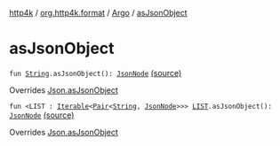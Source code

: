 [http4k](../../index.md) / [org.http4k.format](../index.md) / [Argo](index.md) / [asJsonObject](./as-json-object.md)

# asJsonObject

`fun `[`String`](https://kotlinlang.org/api/latest/jvm/stdlib/kotlin/-string/index.html)`.asJsonObject(): `[`JsonNode`](http://argo.sourceforge.net/javadoc/argo/jdom/JsonNode.html) [(source)](https://github.com/http4k/http4k/blob/master/http4k-format-argo/src/main/kotlin/org/http4k/format/Argo.kt#L31)

Overrides [Json.asJsonObject](../-json/as-json-object.md)


`fun <LIST : `[`Iterable`](https://kotlinlang.org/api/latest/jvm/stdlib/kotlin.collections/-iterable/index.html)`<`[`Pair`](https://kotlinlang.org/api/latest/jvm/stdlib/kotlin/-pair/index.html)`<`[`String`](https://kotlinlang.org/api/latest/jvm/stdlib/kotlin/-string/index.html)`, `[`JsonNode`](http://argo.sourceforge.net/javadoc/argo/jdom/JsonNode.html)`>>> `[`LIST`](as-json-object.md#LIST)`.asJsonObject(): `[`JsonNode`](http://argo.sourceforge.net/javadoc/argo/jdom/JsonNode.html) [(source)](https://github.com/http4k/http4k/blob/master/http4k-format-argo/src/main/kotlin/org/http4k/format/Argo.kt#L56)

Overrides [Json.asJsonObject](../-json/as-json-object.md)

